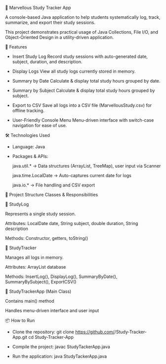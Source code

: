 📘 Marvellous Study Tracker App

A console-based Java application to help students systematically log, track, summarize, and export their study sessions.

This project demonstrates practical usage of Java Collections, File I/O, and Object-Oriented Design in a utility-driven application.

🚀 Features

* Insert Study Log
  Record study sessions with auto-generated date, subject, duration, and description.

* Display Logs
  View all study logs currently stored in memory.

* Summary by Date
  Calculate & display total study hours grouped by date.

* Summary by Subject
  Calculate & display total study hours grouped by subject.

* Export to CSV
  Save all logs into a CSV file (MarvellousStudy.csv) for offline tracking.

* User-Friendly Console Menu
  Menu-driven interface with switch-case navigation for ease of use.

🛠️ Technologies Used

* Language: Java

* Packages & APIs:

  java.util.* → Data structures (ArrayList, TreeMap), user input via Scanner

  java.time.LocalDate → Auto-captures current date for logs

  java.io.* → File handling and CSV export

📂 Project Structure
Classes & Responsibilities

🔹 StudyLog

   Represents a single study session.

   Attributes: LocalDate date, String subject, double duration, String description

   Methods: Constructor, getters, toString()

🔹 StudyTracker

   Manages all logs in memory.

   Attributes: ArrayList<StudyLog> database

   Methods: InsertLog(), DisplayLog(), SummaryByDate(), SummaryBySubject(), ExportCSV()

🔹 StudyTrackerApp (Main Class)

   Contains main() method

   Handles menu-driven interface and user input

📦 How to Run

* Clone the repository:
  git clone https://github.com/<AdityaBhonde>/Study-Tracker-App.git
  cd Study-Tracker-App
  
* Compile the project:
  javac StudyTackerApp.java
  
* Run the application:
  java StudyTackerApp.java  

   
   
  
  
